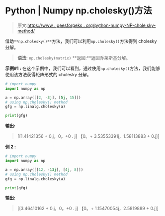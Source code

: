 # Python | Numpy np.cholesky()方法

> 原文:[https://www . geesforgeks . org/python-numpy-NP-chole sky-method/](https://www.geeksforgeeks.org/python-numpy-np-cholesky-method/)

借助`**np.cholesky()**`方法，我们可以利用`np.cholesky()`方法得到 cholesky 分解。

> **语法:** `np.cholesky(matrix)`
> **返回:**返回乔莱斯基分解。

**示例#1 :**
在这个示例中，我们可以看到，通过使用`np.cholesky()`方法，我们能够使用该方法获得矩阵形式的 cholesky 分解。

```py
# import numpy
import numpy as np

a = np.array([[2, -3j], [5j, 15]])
# using np.cholesky() method
gfg = np.linalg.cholesky(a)

print(gfg)
```

**输出:**

> [[1.41421356 + 0.j，0。+0 . j]
> 【0。+ 3.53553391j，1.58113883 + 0.j]]

**例 2 :**

```py
# import numpy
import numpy as np

a = np.array([[12, -13j], [4j, 8]])
# using np.cholesky() method
gfg = np.linalg.cholesky(a)

print(gfg)
```

**输出:**

> [[3.46410162 + 0.j，0。+0 . j]
> 【0。+ 1.15470054j，2.5819889 + 0.j]]